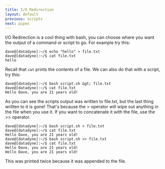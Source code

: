 ```yaml
---
title: I/O Redirection
layout: default
previous: scripts
next: pipes
---
```


I/O Redirection is a cool thing with bash, you can choose where you want the
output of a command or script to go.  For example try this:

    dave@[datadyne]:~/$ echo "hello" > file.txt
    dave@[datadyne]:~/$ cat file.txt
    hello

Recall that `cat` prints the contents of a file.  We can also do that with a
script, try this:

    dave@[datadyne]:~/$ bash script.sh &gt; file.txt
    dave@[datadyne]:~/$ cat file.txt
    Hello Dave, you are 21 years old!

As you can see the scripts output was written to file.txt, but the last thing
written to it is gone! That's because the > operator will wipe out anything
in the file when you use it. If you want to concatenate it with the file, use
the >> operator.

    dave@[datadyne]:~/$ bash script.sh > file.txt
    dave@[datadyne]:~/$ cat file.txt
    Hello Dave, you are 21 years old!
    dave@[datadyne]:~/$ bash script.sh >> file.txt
    dave@[datadyne]:~/$ cat file.txt
    Hello Dave, you are 21 years old!
    Hello Dave, you are 21 years old!

This was printed twice because it was appended to the file.
